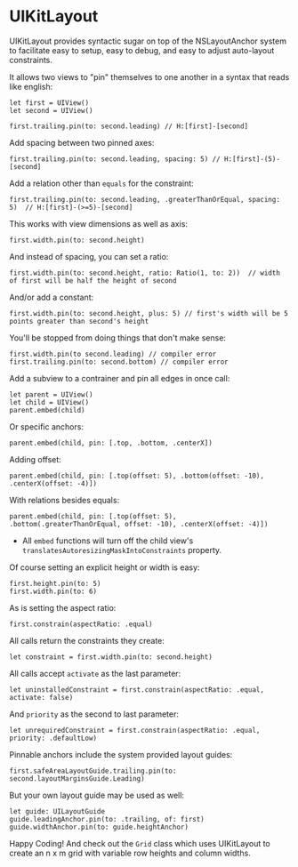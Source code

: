 #  UIKitLayout

UIKitLayout provides syntactic sugar on top of the NSLayoutAnchor system to facilitate easy
to setup, easy to debug, and easy to adjust auto-layout constraints.


It allows two views to "pin" themselves to one another in a syntax that reads like english:
```
let first = UIView()
let second = UIView()

first.trailing.pin(to: second.leading) // H:[first]-[second]
```

Add spacing between two pinned axes:
```
first.trailing.pin(to: second.leading, spacing: 5) // H:[first]-(5)-[second]
```

Add a relation other than `equals` for the constraint:
```
first.trailing.pin(to: second.leading, .greaterThanOrEqual, spacing: 5)  // H:[first]-(>=5)-[second]
```

This works with view dimensions as well as axis:
```
first.width.pin(to: second.height)
```

And instead of spacing, you can set a ratio:
```
first.width.pin(to: second.height, ratio: Ratio(1, to: 2))  // width of first will be half the height of second
```

And/or add a constant:
```
first.width.pin(to: second.height, plus: 5) // first's width will be 5 points greater than second's height
```

You'll be stopped from doing things that don't make sense:
```
first.width.pin(to second.leading) // compiler error
first.trailing.pin(to: second.bottom) // compiler error
```

Add a subview to a contrainer and pin all edges in once call:
```
let parent = UIView()
let child = UIView()
parent.embed(child)
```

Or specific anchors:
```
parent.embed(child, pin: [.top, .bottom, .centerX])
```

Adding offset:
```
parent.embed(child, pin: [.top(offset: 5), .bottom(offset: -10), .centerX(offset: -4)])
```

With relations besides equals:
```
parent.embed(child, pin: [.top(offset: 5), .bottom(.greaterThanOrEqual, offset: -10), .centerX(offset: -4)])
```

* All `embed` functions will turn off the child view's `translatesAutoresizingMaskIntoConstraints` property.

Of course setting an explicit height or width is easy:
```
first.height.pin(to: 5)
first.width.pin(to: 6)
```

As is setting the aspect ratio:
```
first.constrain(aspectRatio: .equal)
```

All calls return the constraints they create:
```
let constraint = first.width.pin(to: second.height)
```

All calls accept `activate` as the last parameter:
```
let uninstalledConstraint = first.constrain(aspectRatio: .equal, activate: false)
```

And `priority` as the second to last parameter:
```
let unrequiredConstraint = first.constrain(aspectRatio: .equal, priority: .defaultLow)
```

Pinnable anchors include the system provided layout guides:
```
first.safeAreaLayoutGuide.trailing.pin(to: second.layoutMarginsGuide.Leading)
```

But your own layout guide may be used as well:
```
let guide: UILayoutGuide
guide.leadingAnchor.pin(to: .trailing, of: first)
guide.widthAnchor.pin(to: guide.heightAnchor)
```

Happy Coding!
And check out the `Grid` class which uses UIKitLayout to create an n x m grid with variable row heights and column widths.
